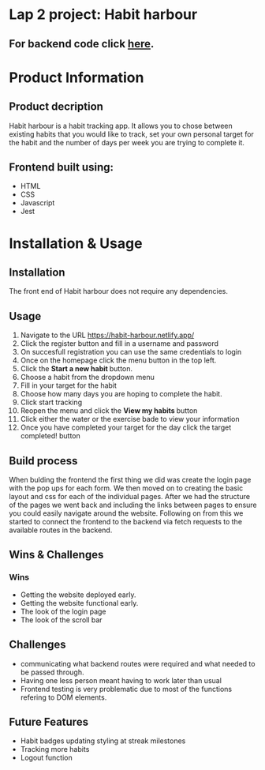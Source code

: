 # Lap 2 project: Habit harbour

## For backend code click [here](https://github.com/azotamiota/habit-harbour-backend).

# Product Information

## Product decription
Habit harbour is a habit tracking app. It allows you to chose between existing habits that you would like to track, set your own personal target for the habit and the number of days per week you are trying to complete it.

## Frontend built using:

* HTML
* CSS
* Javascript
* Jest

# Installation & Usage

## Installation

The front end of Habit harbour does not require any dependencies.

## Usage

1. Navigate to the URL https://habit-harbour.netlify.app/
2. Click the register button and fill in a username and password
3. On succesfull registration you can use the same credentials to login
4. Once on the homepage click the menu button in the top left.
5. Click the <strong> Start a new habit </strong> button.
6. Choose a habit from the dropdown menu
7. Fill in your target for the habit
8. Choose how many days you are hoping to complete the habit.
9. Click start tracking
10. Reopen the menu and click the <strong>View my habits </strong> button
11. Click either the water or the exercise bade to view your information
12. Once you have completed your target for the day click the target completed! button

## Build process

When bulding the frontend the first thing we did was create the login page with the pop ups for each form. We then moved on to creating the basic layout and css for each of the individual pages. After we had the structure of the pages we went back and including the links between pages to ensure you could easily navigate around the website. Following on from this we started to connect the frontend to the backend via fetch requests to the available routes in the backend.

## Wins & Challenges

### Wins

* Getting the website deployed early.
* Getting the website functional early.
* The look of the login page
* The look of the scroll bar

## Challenges

* communicating what backend routes were required and what needed to be passed through.
* Having one less person meant having to work later than usual
* Frontend testing is very problematic due to most of the functions refering to DOM elements.


## Future Features

* Habit badges updating styling at streak milestones
* Tracking more habits
* Logout function



